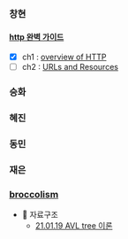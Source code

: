 ### 창현

#### [http 완벽 가이드](./changhyun/httpDefinitiveGuide/preface.md)
- [x] ch1 : [overview of HTTP](./changhyun/httpDefinitiveGuide/ch1-overview-of-http.md)
- [ ] ch2 : [URLs and Resources](./changhyun/httpDefinitiveGuide/ch2-url-and-resources.md)

### 승화

### 혜진

### 동민

### 재은

### [broccolism](https://github.com/broccolism)
- 🗼 자료구조
  - [21.01.19 AVL tree 이론](./broccolism/DataStructure/AVL%20Tree.md)
